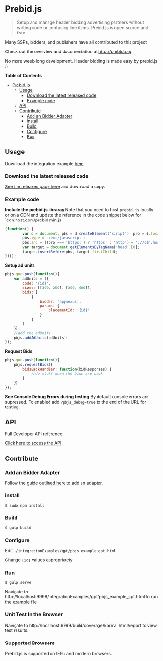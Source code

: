Prebid.js
========

> Setup and manage header bidding advertising partners without writing code or confusing line items. Prebid.js is open source and free.

Many SSPs, bidders, and publishers have all contributed to this project. 

Check out the overview and documentation at http://prebid.org. 

No more week-long development. Header bidding is made easy by prebid.js :)

**Table of Contents** 

- [Prebid.js](#)
    - [Usage](#usage)
        - [Download the latest released code](#download-the-latest-released-code)
        - [Example code](#example-code)
    - [API](#api)
    - [Contribute](#contribute)
        - [Add an Bidder Adapter](#add-an-bidder-adapter)
        - [install](#install)
        - [Build](#build)
        - [Configure](#configure)
        - [Run](#run)

    
Usage
----------
Download the integration example [here](https://github.com/prebid/Prebid.js/blob/master/integrationExamples/gpt/pbjs_example_gpt.html). 

### Download the latest released code ###
[See the releases page here](https://github.com/prebid/Prebid.js/releases) and download a copy.

### Example code ###

**Include the prebid.js libraray**
Note that you need to host `prebid.js` locally or on a CDN and update the reference in the code snippet below for `cdn.host.com/prebid.min.js
```javascript
(function() {
        var d = document, pbs = d.createElement('script'), pro = d.location.protocol;
        pbs.type = 'text/javascript';
        pbs.src = ((pro === 'https:') ? 'https' : 'http') + '://cdn.host.com/prebid.min.js';
        var target = document.getElementsByTagName('head')[0];
        target.insertBefore(pbs, target.firstChild);
})();
```

**Setup ad units**
```javascript
pbjs.que.push(function(){
    var adUnits = [{
        code: '{id}',
        sizes: [[300, 250], [300, 600]],
        bids: [
            {
                bidder: 'appnexus',
                params: {
                    placementId: '{id}'
                }
            }
        ]
    }];
    //add the adUnits
    pbjs.addAdUnits(adUnits);
});
```

**Request Bids**
```javascript
pbjs.que.push(function(){
    pbjs.requestBids({
        bidsBackHandler: function(bidResponses) {
            //do stuff when the bids are back
        }
    })
});
```

**See Console Debug Errors during testing**
By default console errors are supressed. To enabled add `?pbjs_debug=true` to the end of the URL for testing. 

API
----------
Full Developer API reference:

[Click here to access the API](http://prebid.org/dev-docs/publisher-api-reference.html)

Contribute
----------

### Add an Bidder Adapter ###
Follow the [guide outlined here](http://prebid.org/dev-docs/bidder-adaptor.html) to add an adapter. 

### install ###
    $ sudo npm install

### Build ###
    $ gulp build

### Configure ###
Edit `./integrationExamples/gpt/pbjs_example_gpt.html`

Change `{id}` values appropriately 
    
### Run ###

    $ gulp serve

Navigate to http://localhost:9999/integrationExamples/gpt/pbjs_example_gpt.html to run the example file

### Unit Test In the Browser ###

Navigate to http://localhost:9999/build/coverage/karma_html/report to view test results.

### Supported Browsers ###
Prebid.js is supported on IE9+ and modern browsers.